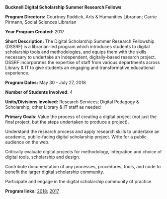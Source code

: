 <b>Bucknell Digital Scholarship Summer Research Fellows</b>

<b>Program Directors:</b> Courtney Paddick, Arts & Humanities Librarian; Carrie Pirmann, Social Sciences Librarian<p>
<b>Year Program Created:</b> 2017<p>
<b>Short Description:</b> The Digital Scholarship Summer Research Fellowship (DSSRF) is a librarian-led program which introduces students to digital scholarship tools and methodologies, and equips them with the skills necessary to undertake an independent, digitally-based research project. DSSRF incorporates the expertise of staff from various departments across Library & IT to give students an engaging and transformative educational experience. <p>
<b>Program Dates:</b> May 30 - July 27, 2018<p>
<b>Number of Students Involved:</b> 4<p>
<b>Units/Divisions Involved:</b> Research Services; Digital Pedagogy & Scholarship; other Library & IT staff as needed<p>
<b>Primary Goals:</b> Value the process of creating a digital project (not just the final project, but the steps undertaken to produce a project).<p>
Understand the research process and apply research skills to undertake an academic, public-facing digital scholarship project.
Write for a public audience on the web.<p>
Critically evaluate digital projects for methodology, integration and choice of digital tools, scholarship and design.<p>
Contribute documentation of any processes, procedures, tools, and code to benefit the larger digital scholarship community.<p>
Participate and engage in the digital scholarship community of practice.<p>
<b>Program links:</b> <a href=http://dssrf2018.blogs.bucknell.edu/>2018</a>; <a href=http://dssrf.blogs.bucknell.edu/>2017</a>
